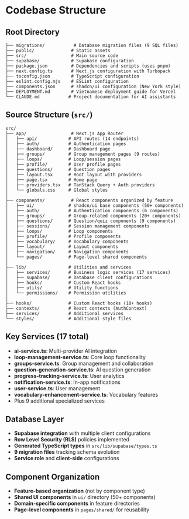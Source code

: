 # Codebase Structure

## Root Directory
```
├── migrations/           # Database migration files (9 SQL files)
├── public/              # Static assets
├── src/                 # Main source code
├── supabase/            # Supabase configuration
├── package.json         # Dependencies and scripts (uses pnpm)
├── next.config.ts       # Next.js configuration with Turbopack
├── tsconfig.json        # TypeScript configuration
├── eslint.config.mjs    # ESLint configuration
├── components.json      # shadcn/ui configuration (New York style)
├── DEPLOYMENT.md        # Vietnamese deployment guide for Vercel
└── CLAUDE.md           # Project documentation for AI assistants
```

## Source Structure (`src/`)
```
src/
├── app/                 # Next.js App Router
│   ├── api/            # API routes (14 endpoints)
│   ├── auth/           # Authentication pages
│   ├── dashboard/      # Dashboard page
│   ├── groups/         # Group management pages (9 routes)
│   ├── loops/          # Loop/session pages
│   ├── profile/        # User profile pages
│   ├── questions/      # Question pages
│   ├── layout.tsx      # Root layout with providers
│   ├── page.tsx        # Home page
│   ├── providers.tsx   # TanStack Query + Auth providers
│   └── globals.css     # Global styles
│
├── components/          # React components organized by feature
│   ├── ui/             # shadcn/ui base components (50+ components)
│   ├── auth/           # Authentication components (6 components)
│   ├── groups/         # Group-related components (20+ components)
│   ├── questions/      # Question/quiz components (9 components)
│   ├── sessions/       # Session management components
│   ├── loops/          # Loop components
│   ├── profile/        # Profile components
│   ├── vocabulary/     # Vocabulary components
│   ├── layout/         # Layout components
│   ├── navigation/     # Navigation components
│   └── pages/          # Page-level shared components
│
├── lib/                # Utilities and services
│   ├── services/       # Business logic services (17 services)
│   ├── supabase/       # Database client configurations
│   ├── hooks/          # Custom React hooks
│   ├── utils/          # Utility functions
│   └── permissions/    # Permission utilities
│
├── hooks/              # Custom React hooks (18+ hooks)
├── contexts/           # React contexts (AuthContext)
├── services/           # Additional services
└── styles/             # Additional style files
```

## Key Services (17 total)
- **ai-service.ts**: Multi-provider AI integration
- **loop-management-service.ts**: Core loop functionality
- **groups-service.ts**: Group management and collaboration
- **question-generation-service.ts**: AI question generation
- **progress-tracking-service.ts**: User analytics
- **notification-service.ts**: In-app notifications
- **user-service.ts**: User management
- **vocabulary-enhancement-service.ts**: Vocabulary features
- Plus 9 additional specialized services

## Database Layer
- **Supabase integration** with multiple client configurations
- **Row Level Security (RLS)** policies implemented
- **Generated TypeScript types** in `src/lib/supabase/types.ts`
- **9 migration files** tracking schema evolution
- **Service role** and **client-side** configurations

## Component Organization
- **Feature-based organization** (not by component type)
- **Shared UI components** in `ui/` directory (50+ components)
- **Domain-specific components** in feature directories
- **Page-level components** in `pages/shared/` for reusability